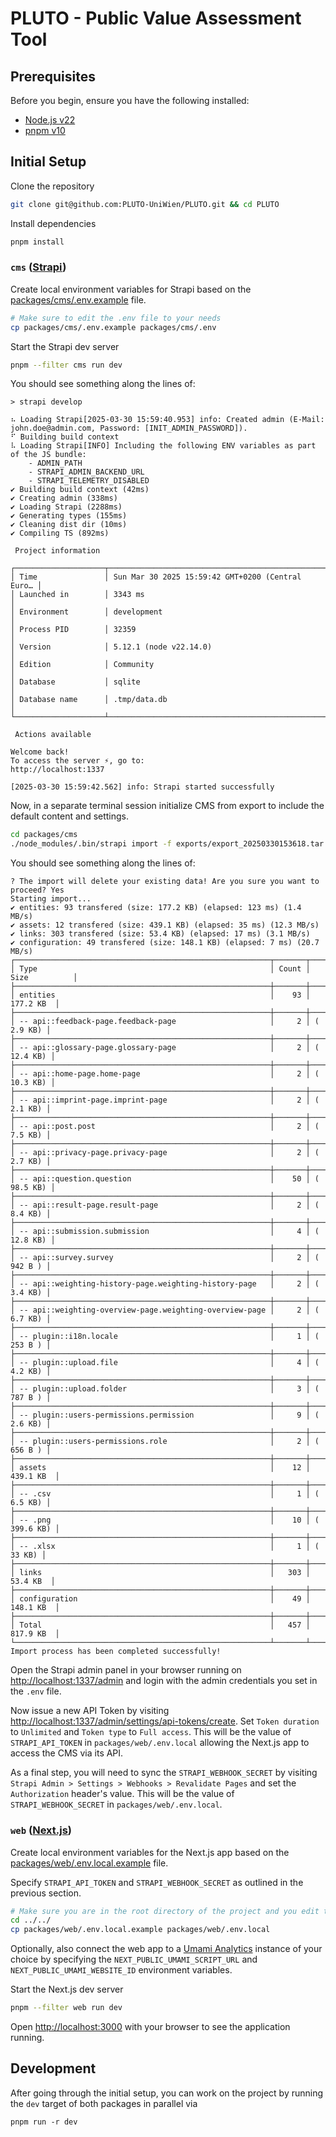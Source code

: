 # PLUTO - Public Value Assessment Tool

## Prerequisites

Before you begin, ensure you have the following installed:

- [Node.js v22](https://nodejs.org/en/)
- [pnpm v10](https://pnpm.io/)

## Initial Setup

Clone the repository

```bash
git clone git@github.com:PLUTO-UniWien/PLUTO.git && cd PLUTO
```

Install dependencies

```bash
pnpm install
```

### `cms` ([Strapi](https://github.com/strapi/strapi))

Create local environment variables for Strapi based on the
[packages/cms/.env.example](packages/cms/.env.example) file.

```bash
# Make sure to edit the .env file to your needs
cp packages/cms/.env.example packages/cms/.env
```

Start the Strapi dev server

```bash
pnpm --filter cms run dev
```

You should see something along the lines of:

```
> strapi develop

⠦ Loading Strapi[2025-03-30 15:59:40.953] info: Created admin (E-Mail: john.doe@admin.com, Password: [INIT_ADMIN_PASSWORD]).
⠋ Building build context
⠧ Loading Strapi[INFO] Including the following ENV variables as part of the JS bundle:
    - ADMIN_PATH
    - STRAPI_ADMIN_BACKEND_URL
    - STRAPI_TELEMETRY_DISABLED
✔ Building build context (42ms)
✔ Creating admin (338ms)
✔ Loading Strapi (2288ms)
✔ Generating types (155ms)
✔ Cleaning dist dir (10ms)
✔ Compiling TS (892ms)

 Project information

┌────────────────────┬──────────────────────────────────────────────────┐
│ Time               │ Sun Mar 30 2025 15:59:42 GMT+0200 (Central Euro… │
│ Launched in        │ 3343 ms                                          │
│ Environment        │ development                                      │
│ Process PID        │ 32359                                            │
│ Version            │ 5.12.1 (node v22.14.0)                           │
│ Edition            │ Community                                        │
│ Database           │ sqlite                                           │
│ Database name      │ .tmp/data.db                                     │
└────────────────────┴──────────────────────────────────────────────────┘

 Actions available

Welcome back!
To access the server ⚡️, go to:
http://localhost:1337

[2025-03-30 15:59:42.562] info: Strapi started successfully
```

Now, in a separate terminal session initialize CMS from export to include the
default content and settings.

```bash
cd packages/cms
./node_modules/.bin/strapi import -f exports/export_20250330153618.tar.gz --force
```

You should see something along the lines of:

```
? The import will delete your existing data! Are you sure you want to proceed? Yes
Starting import...
✔ entities: 93 transfered (size: 177.2 KB) (elapsed: 123 ms) (1.4 MB/s)
✔ assets: 12 transfered (size: 439.1 KB) (elapsed: 35 ms) (12.3 MB/s)
✔ links: 303 transfered (size: 53.4 KB) (elapsed: 17 ms) (3.1 MB/s)
✔ configuration: 49 transfered (size: 148.1 KB) (elapsed: 7 ms) (20.7 MB/s)
┌─────────────────────────────────────────────────────────┬───────┬───────────────┐
│ Type                                                    │ Count │ Size          │
├─────────────────────────────────────────────────────────┼───────┼───────────────┤
│ entities                                                │    93 │     177.2 KB  │
├─────────────────────────────────────────────────────────┼───────┼───────────────┤
│ -- api::feedback-page.feedback-page                     │     2 │ (     2.9 KB) │
├─────────────────────────────────────────────────────────┼───────┼───────────────┤
│ -- api::glossary-page.glossary-page                     │     2 │ (    12.4 KB) │
├─────────────────────────────────────────────────────────┼───────┼───────────────┤
│ -- api::home-page.home-page                             │     2 │ (    10.3 KB) │
├─────────────────────────────────────────────────────────┼───────┼───────────────┤
│ -- api::imprint-page.imprint-page                       │     2 │ (     2.1 KB) │
├─────────────────────────────────────────────────────────┼───────┼───────────────┤
│ -- api::post.post                                       │     2 │ (     7.5 KB) │
├─────────────────────────────────────────────────────────┼───────┼───────────────┤
│ -- api::privacy-page.privacy-page                       │     2 │ (     2.7 KB) │
├─────────────────────────────────────────────────────────┼───────┼───────────────┤
│ -- api::question.question                               │    50 │ (    98.5 KB) │
├─────────────────────────────────────────────────────────┼───────┼───────────────┤
│ -- api::result-page.result-page                         │     2 │ (     8.4 KB) │
├─────────────────────────────────────────────────────────┼───────┼───────────────┤
│ -- api::submission.submission                           │     4 │ (    12.8 KB) │
├─────────────────────────────────────────────────────────┼───────┼───────────────┤
│ -- api::survey.survey                                   │     2 │ (     942 B ) │
├─────────────────────────────────────────────────────────┼───────┼───────────────┤
│ -- api::weighting-history-page.weighting-history-page   │     2 │ (     3.4 KB) │
├─────────────────────────────────────────────────────────┼───────┼───────────────┤
│ -- api::weighting-overview-page.weighting-overview-page │     2 │ (     6.7 KB) │
├─────────────────────────────────────────────────────────┼───────┼───────────────┤
│ -- plugin::i18n.locale                                  │     1 │ (     253 B ) │
├─────────────────────────────────────────────────────────┼───────┼───────────────┤
│ -- plugin::upload.file                                  │     4 │ (     4.2 KB) │
├─────────────────────────────────────────────────────────┼───────┼───────────────┤
│ -- plugin::upload.folder                                │     3 │ (     787 B ) │
├─────────────────────────────────────────────────────────┼───────┼───────────────┤
│ -- plugin::users-permissions.permission                 │     9 │ (     2.6 KB) │
├─────────────────────────────────────────────────────────┼───────┼───────────────┤
│ -- plugin::users-permissions.role                       │     2 │ (     656 B ) │
├─────────────────────────────────────────────────────────┼───────┼───────────────┤
│ assets                                                  │    12 │     439.1 KB  │
├─────────────────────────────────────────────────────────┼───────┼───────────────┤
│ -- .csv                                                 │     1 │ (     6.5 KB) │
├─────────────────────────────────────────────────────────┼───────┼───────────────┤
│ -- .png                                                 │    10 │ (   399.6 KB) │
├─────────────────────────────────────────────────────────┼───────┼───────────────┤
│ -- .xlsx                                                │     1 │ (      33 KB) │
├─────────────────────────────────────────────────────────┼───────┼───────────────┤
│ links                                                   │   303 │      53.4 KB  │
├─────────────────────────────────────────────────────────┼───────┼───────────────┤
│ configuration                                           │    49 │     148.1 KB  │
├─────────────────────────────────────────────────────────┼───────┼───────────────┤
│ Total                                                   │   457 │     817.9 KB  │
└─────────────────────────────────────────────────────────┴───────┴───────────────┘
Import process has been completed successfully!
```

Open the Strapi admin panel in your browser running on
[http://localhost:1337/admin](http://localhost:1337/admin) and login with the
admin credentials you set in the `.env` file.

Now issue a new API Token by visiting
[http://localhost:1337/admin/settings/api-tokens/create](http://localhost:1337/admin/settings/api-tokens/create).
Set `Token duration` to `Unlimited` and `Token type` to `Full access`. This will
be the value of `STRAPI_API_TOKEN` in `packages/web/.env.local` allowing the
Next.js app to access the CMS via its API.

As a final step, you will need to sync the `STRAPI_WEBHOOK_SECRET` by visiting
`Strapi Admin > Settings > Webhooks > Revalidate Pages` and set the
`Authorization` header's value. This will be the value of `STRAPI_WEBHOOK_SECRET` in `packages/web/.env.local`.

### `web` ([Next.js](https://github.com/vercel/next.js/))

Create local environment variables for the Next.js app based on the
[packages/web/.env.local.example](packages/web/.env.local.example) file.

Specify `STRAPI_API_TOKEN` and `STRAPI_WEBHOOK_SECRET` as outlined in the
previous section.

```bash
# Make sure you are in the root directory of the project and you edit the .env.local file to your needs
cd ../../
cp packages/web/.env.local.example packages/web/.env.local
```

Optionally, also connect the web app to a [Umami Analytics](https://umami.is/)
instance of your choice by specifying the `NEXT_PUBLIC_UMAMI_SCRIPT_URL` and
`NEXT_PUBLIC_UMAMI_WEBSITE_ID` environment variables.

Start the Next.js dev server

```bash
pnpm --filter web run dev
```

Open [http://localhost:3000](http://localhost:3000) with your browser to see the
application running.

## Development

After going through the initial setup, you can work on the project by running
the `dev` target of both packages in parallel via

```
pnpm run -r dev
```
